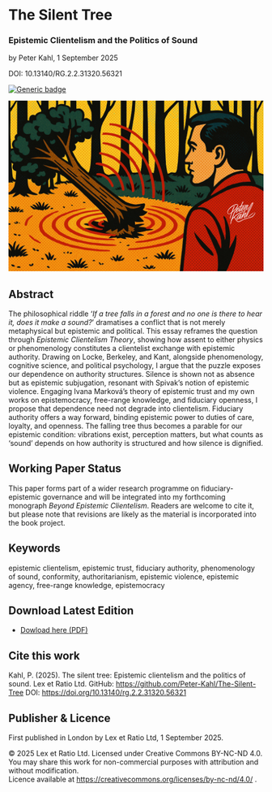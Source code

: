 # The Silent Tree

### Epistemic Clientelism and the Politics of Sound

by Peter Kahl, 1 September 2025

DOI: 10.13140/RG.2.2.31320.56321

[![Generic badge](https://img.shields.io/badge/DOI-10.13140%2FRG.2.2.31320.56321-blue.svg)](https://doi.org/10.13140/RG.2.2.31320.56321)

![alt text](https://github.com/Peter-Kahl/The-Silent-Tree/blob/main/politics_of_sound.jpg?raw=true)

## Abstract

The philosophical riddle ‘_If a tree falls in a forest and no one is there to hear it, does it make a sound?_’ dramatises a conflict that is not merely metaphysical but epistemic and political. This essay reframes the question through _Epistemic Clientelism Theory_, showing how assent to either physics or phenomenology constitutes a clientelist exchange with epistemic authority. Drawing on Locke, Berkeley, and Kant, alongside phenomenology, cognitive science, and political psychology, I argue that the puzzle exposes our dependence on authority structures. Silence is shown not as absence but as epistemic subjugation, resonant with Spivak’s notion of epistemic violence. Engaging Ivana Marková’s theory of epistemic trust and my own works on epistemocracy, free-range knowledge, and fiduciary openness, I propose that dependence need not degrade into clientelism. Fiduciary authority offers a way forward, binding epistemic power to duties of care, loyalty, and openness. The falling tree thus becomes a parable for our epistemic condition: vibrations exist, perception matters, but what counts as ‘sound’ depends on how authority is structured and how silence is dignified.

## Working Paper Status

This paper forms part of a wider research programme on fiduciary-epistemic governance and will be integrated into my forthcoming monograph _Beyond Epistemic Clientelism_. Readers are welcome to cite it, but please note that revisions are likely as the material is incorporated into the book project.

## Keywords

epistemic clientelism, epistemic trust, fiduciary authority, phenomenology of sound, conformity, authoritarianism, epistemic violence, epistemic agency, free-range knowledge, epistemocracy

## Download Latest Edition

- [Dowload here (PDF)](https://raw.githubusercontent.com/Peter-Kahl/The-Silent-Tree/master/Kahl_P_The_Silent_Tree_01-SEP-2025.pdf)

## Cite this work

Kahl, P. (2025). The silent tree: Epistemic clientelism and the politics of sound. Lex et Ratio Ltd. GitHub: https://github.com/Peter-Kahl/The-Silent-Tree DOI: https://doi.org/10.13140/rg.2.2.31320.56321

## Publisher & Licence

First published in London by Lex et Ratio Ltd, 1 September 2025.

© 2025 Lex et Ratio Ltd. Licensed under Creative Commons BY-NC-ND 4.0.\
You may share this work for non-commercial purposes with attribution and without modification.\
Licence available at https://creativecommons.org/licenses/by-nc-nd/4.0/ .